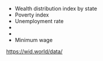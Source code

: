 - Wealth distribution index by state
- Poverty index
- Unemployment rate
- 
- 
- Minimum wage

https://wid.world/data/
